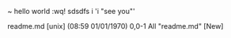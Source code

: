 
~
hello world
:wq!
sdsdfs
i
'i
"see you"'

readme.md [unix] (08:59 01/01/1970)                                    0,0-1 All
"readme.md" [New]


